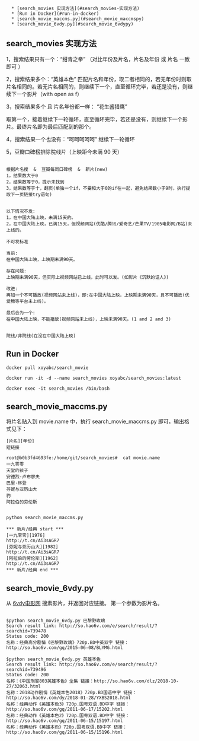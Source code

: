 <!--ts-->

      * [search_movies 实现方法](#search_movies-实现方法)
      * [Run in Docker](#run-in-docker)
      * [search_movie_maccms.py](#search_movie_maccmspy)
      * [search_movie_6vdy.py](#search_movie_6vdypy)

<!-- Added by: root, at: 2020-05-17T23:31+0800 -->

<!--te-->

## search_movies 实现方法

1，搜索结果只有一个：“绀青之拳”
（对比年份及片名，片名及年份 或 片名 一致即可 ）

2，搜索结果多个：“英雄本色”
匹配片名和年份，取二者相同的，若无年份时则取片名相同的。若无片名相同的，则继续下一个，直至循环完毕，若还是没有，则继续下一个影片（with open as f）

3，搜索结果多个 且 片名年份都一样： “花生酱猎鹰”

取第一个，接着继续下一轮循环，直至循环完毕，若还是没有，则继续下一个影片。最终片名即为最后匹配到的那个。

4，搜索结果一个也没有：“呵呵呵呵呵”
继续下一轮循环

5，豆瓣口碑榜排除院线片（上映距今未满 90 天）

```

根据片名搜  &  豆瓣每周口碑榜  &  新片(new)
1，结果数大于0
2，结果数等于0，提示未找到
3，结果数等于十，翻页(单独一个if，不要和大于0的if在一起，避免结果数小于9时，执行提取下一页链接try语句)


以下情况不发:
1，在中国大陆上映，未满15天的。
2，在中国大陆上映，已满15天，但视频网站(优酷/腾讯/爱奇艺/芒果TV/1905电影网/B站)未上线的。

不可发标准

当前:
在中国大陆上映，上映期未满90天。

存在问题:
上映期未满90天，但实际上视频网站已上线，此时可以发。(如影片《沉默的证人》)

改进:
再加一个不可播放(视频网站未上线)，即:在中国大陆上映，上映期未满90天，且不可播放(优爱腾等平台未上线)。

最后合为一个:
在中国大陆上映，不能播放(视频网站未上线)，上映未满90天。(1 and 2 and 3)


院线/非院线(在没在中国大陆上映)
```

## Run in Docker

```shell
docker pull xoyabc/search_movie

docker run -it -d --name search_movies xoyabc/search_movies:latest

docker exec -it search_movies /bin/bash
```

## search_movie_maccms.py

将片名贴入到 movie.name 中，执行 search_movie_maccms.py 即可，输出格式见下：
```plain
[片名][年份]
短链接
```

```shell
root@b0b3fd4693fe:/home/git/search_movies#  cat movie.name 
一九零零
天堂的孩子
安德烈·卢布廖夫
巴里·林登
芬妮与亚历山大
豹
阿拉伯的劳伦斯


python search_movie_maccms.py

*** 新片/经典 start ***
[一九零零][1976]
http://t.cn/Ai3sAGR7
[芬妮与亚历山大][1982]
http://t.cn/Ai3sAGR7
[阿拉伯的劳伦斯][1962]
http://t.cn/Ai3sAGR7
*** 新片/经典 end ***
```

## search_movie_6vdy.py

从 [6vdy电影网](http://www.hao6v.com/) 搜素影片，并返回对应链接。 第一个参数为影片名。

```shell

$python search_movie_6vdy.py 巴黎野玫瑰
Search result link: http://so.hao6v.com/e/search/result/?searchid=739478
Status code: 200
名称：经典高分剧情《巴黎野玫瑰》720p.BD中英双字 链接：http://so.hao6v.com/gq/2015-06-08/BLYMG.html

$python search_movie_6vdy.py 英雄本色
Search result link: http://so.hao6v.com/e/search/result/?searchid=739496
Status code: 200
名称：《中国刑警803英雄本色》全集 链接：http://so.hao6v.com/dlz/2018-10-27/32063.html
名称：2018动作剧情《英雄本色2018》720p.BD国语中字 链接：http://so.hao6v.com/dy/2018-01-28/YXBS2018.html
名称：经典动作《英雄本色3》720p.国粤双语.BD中字 链接：http://so.hao6v.com/gq/2011-06-17/15202.html
名称：经典动作《英雄本色2》720p.国粤双语.BD中字 链接：http://so.hao6v.com/gq/2011-06-15/15197.html
名称：经典动作《英雄本色》720p.国粤双语.BD中字 链接：http://so.hao6v.com/gq/2011-06-15/15196.html

```

